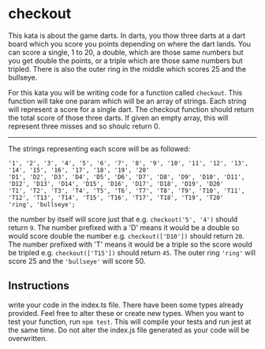# checkout

This kata is about the game darts. In darts, you thow three darts at a dart board which you score you points depending on where the dart lands. You can score a single, 1 to 20, a double, which are those same numbers but you get double the points, or a triple which are those same numbers but tripled. There is also the outer ring in the middle which scores 25 and the bullseye.

For this kata you will be writing code for a function called `checkout`. This function will take one param which will be an array of strings. Each string will represent a score for a single dart. The checkout function should return the total score of those three darts. If given an empty array, this will represent three misses and so shoulc return 0.

---

The strings representing each score will be as followed:

```
'1', '2', '3', '4', '5', '6', '7', '8', '9', '10', '11', '12', '13', '14', '15', '16', '17', '18', '19', '20'
'D1', 'D2', 'D3', 'D4', 'D5', 'D6', 'D7', 'D8', 'D9', 'D10', 'D11', 'D12', 'D13', 'D14', 'D15', 'D16', 'D17', 'D18', 'D19', 'D20'
'T1', 'T2', 'T3', 'T4', 'T5', 'T6', 'T7', 'T8', 'T9', 'T10', 'T11', 'T12', 'T13', 'T14', 'T15', 'T16', 'T17', 'T18', 'T19', 'T20'
'ring', 'bullseye';
```

the number by itself will score just that e.g. `checkout('5', '4')` should return `9`. The number prefixed with a 'D' means it would be a double so would score double the number e.g. `checkout(['D10'])` should return `20`. The number prefixed with 'T' means it would be a triple so the score would be tripled e.g. `checkout(['T15'])` should return `45`. The outer ring `'ring'` will score 25 and the `'bullseye'` will score 50.

## Instructions

write your code in the index.ts file. There have been some types already provided. Feel free to alter these or create new types. When you want to test your function, run `npm test`. This will compile your tests and run jest at the same time. Do not alter the index.js file generated as your code will be overwritten.